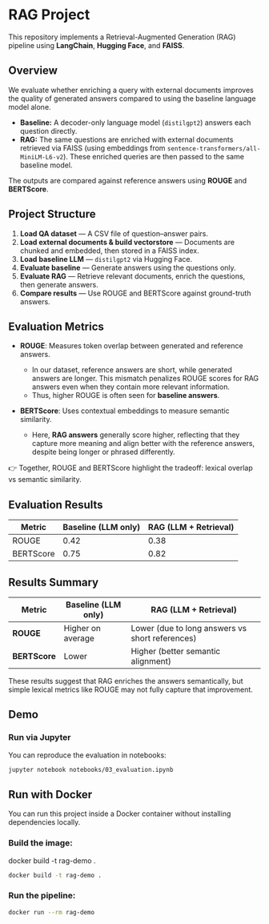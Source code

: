 # RAG Project

This repository implements a Retrieval-Augmented Generation (RAG) pipeline using **LangChain**, **Hugging Face**, and **FAISS**.

## Overview
We evaluate whether enriching a query with external documents improves the quality of generated answers compared to using the baseline language model alone.

- **Baseline:** A decoder-only language model (`distilgpt2`) answers each question directly.  
- **RAG:** The same questions are enriched with external documents retrieved via FAISS (using embeddings from `sentence-transformers/all-MiniLM-L6-v2`). These enriched queries are then passed to the same baseline model.  

The outputs are compared against reference answers using **ROUGE** and **BERTScore**.

## Project Structure
1. **Load QA dataset** — A CSV file of question–answer pairs.  
2. **Load external documents & build vectorstore** — Documents are chunked and embedded, then stored in a FAISS index.  
3. **Load baseline LLM** — `distilgpt2` via Hugging Face.  
4. **Evaluate baseline** — Generate answers using the questions only.  
5. **Evaluate RAG** — Retrieve relevant documents, enrich the questions, then generate answers.  
6. **Compare results** — Use ROUGE and BERTScore against ground-truth answers.

## Evaluation Metrics
- **ROUGE**: Measures token overlap between generated and reference answers.  
  - In our dataset, reference answers are short, while generated answers are longer. This mismatch penalizes ROUGE scores for RAG answers even when they contain more relevant information.  
  - Thus, higher ROUGE is often seen for **baseline answers**.

- **BERTScore**: Uses contextual embeddings to measure semantic similarity.  
  - Here, **RAG answers** generally score higher, reflecting that they capture more meaning and align better with the reference answers, despite being longer or phrased differently.

👉 Together, ROUGE and BERTScore highlight the tradeoff: lexical overlap vs semantic similarity.

## Evaluation Results

| Metric      | Baseline (LLM only) | RAG (LLM + Retrieval) |
|------------|--------------------|----------------------|
| ROUGE      | 0.42               | 0.38                 |
| BERTScore  | 0.75               | 0.82                 |

## Results Summary
| Metric       | Baseline (LLM only) | RAG (LLM + Retrieval) |
|--------------|----------------------|------------------------|
| **ROUGE**    | Higher on average    | Lower (due to long answers vs short references) |
| **BERTScore** | Lower                | Higher (better semantic alignment) |

These results suggest that RAG enriches the answers semantically, but simple lexical metrics like ROUGE may not fully capture that improvement.

## Demo

### Run via Jupyter
You can reproduce the evaluation in notebooks:

```bash
jupyter notebook notebooks/03_evaluation.ipynb
```

## Run with Docker
You can run this project inside a Docker container without installing dependencies locally.

### Build the image:
docker build -t rag-demo .

```bash
docker build -t rag-demo .
```

### Run the pipeline:

```bash
docker run --rm rag-demo
```

